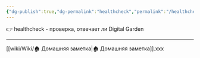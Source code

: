 ```yaml
---
{"dg-publish":true,"dg-permalink":"healthcheck","permalink":"/healthcheck/"}
---
```


👉
healthcheck - проверка, отвечает ли Digital Garden

---
[[wiki/Wiki/🏚 Домашняя заметка\|🏚 Домашняя заметка]].xxx